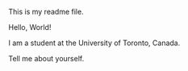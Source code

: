 This is my readme file. 

Hello, World!

I am a student at the University of Toronto, Canada. 

Tell me about yourself.
